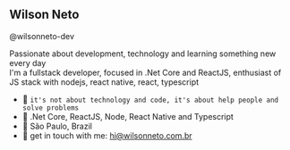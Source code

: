 ## Wilson Neto

@wilsonneto-dev

Passionate about development, technology and learning something new every day<br />
I'm a fullstack developer, focused in .Net Core and ReactJS, enthusiast of JS stack with nodejs, react native, react, typescript

- :rocket: `it's not about technology and code, it's about help people and solve problems`
- :purple_heart: .Net Core, ReactJS, Node, React Native and Typescript
- :pushpin: São Paulo, Brazil   
- 💬   get in touch with me: hi@wilsonneto.com.br
